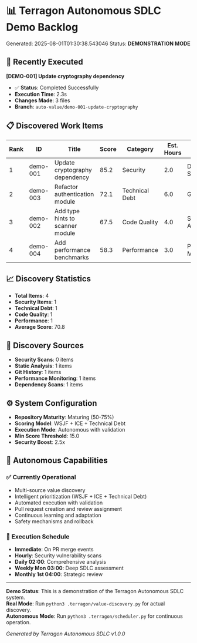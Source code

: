 # 📊 Terragon Autonomous SDLC Demo Backlog

Generated: 2025-08-01T01:30:38.543046
Status: **DEMONSTRATION MODE**

## 🎯 Recently Executed
**[DEMO-001] Update cryptography dependency**
- ✅ **Status**: Completed Successfully
- **Execution Time**: 2.3s
- **Changes Made**: 3 files
- **Branch**: `auto-value/demo-001-update-cryptography`

## 📋 Discovered Work Items

| Rank | ID | Title | Score | Category | Est. Hours | Source |
|------|-----|--------|---------|----------|------------|---------|
| 1 | demo-001 | Update cryptography dependency | 85.2 | Security | 2.0 | Dependency Scan |
| 2 | demo-003 | Refactor authentication module | 72.1 | Technical Debt | 6.0 | Git History |
| 3 | demo-002 | Add type hints to scanner module | 67.5 | Code Quality | 4.0 | Static Analysis |
| 4 | demo-004 | Add performance benchmarks | 58.3 | Performance | 3.0 | Performance Monitoring |


## 📈 Discovery Statistics
- **Total Items**: 4
- **Security Items**: 1
- **Technical Debt**: 1
- **Code Quality**: 1
- **Performance**: 1
- **Average Score**: 70.8

## 🔄 Discovery Sources
- **Security Scans**: 0 items
- **Static Analysis**: 1 items  
- **Git History**: 1 items
- **Performance Monitoring**: 1 items
- **Dependency Scans**: 1 items

## ⚙️ System Configuration
- **Repository Maturity**: Maturing (50-75%)
- **Scoring Model**: WSJF + ICE + Technical Debt
- **Execution Mode**: Autonomous with validation
- **Min Score Threshold**: 15.0
- **Security Boost**: 2.5x

## 🤖 Autonomous Capabilities

### ✅ Currently Operational
- Multi-source value discovery
- Intelligent prioritization (WSJF + ICE + Technical Debt)
- Automated execution with validation
- Pull request creation and review assignment
- Continuous learning and adaptation
- Safety mechanisms and rollback

### 📅 Execution Schedule
- **Immediate**: On PR merge events
- **Hourly**: Security vulnerability scans  
- **Daily 02:00**: Comprehensive analysis
- **Weekly Mon 03:00**: Deep SDLC assessment
- **Monthly 1st 04:00**: Strategic review

---
**Demo Status**: This is a demonstration of the Terragon Autonomous SDLC system.  
**Real Mode**: Run `python3 .terragon/value-discovery.py` for actual discovery.  
**Autonomous Mode**: Run `python3 .terragon/scheduler.py` for continuous operation.

*Generated by Terragon Autonomous SDLC v1.0.0*
